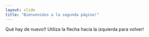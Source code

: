 ```yaml
---
layout: slide
title: "Bienvenidos a la segunda página!"
---
```

Qué hay de nuevo!!
Utiliza la flecha hacia la izquierda para volver!
